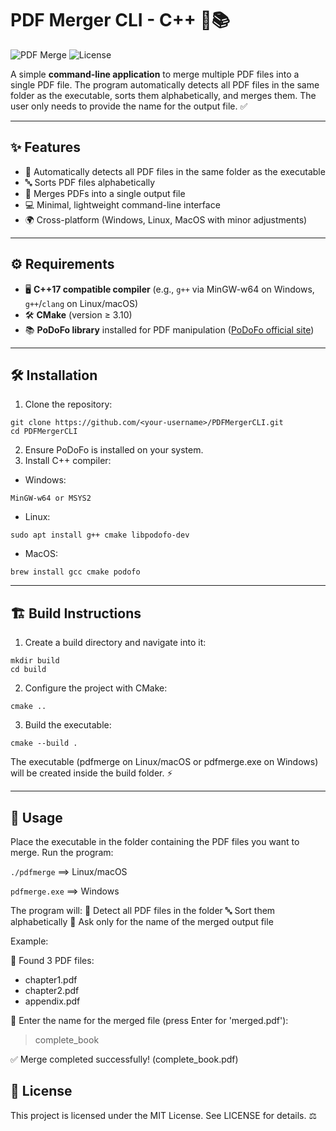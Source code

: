 # PDF Merger CLI - C++ 📝📚

![PDF Merge](https://img.shields.io/badge/Language-C++17-blue?style=for-the-badge) ![License](https://img.shields.io/badge/License-MIT-green?style=for-the-badge)

A simple **command-line application** to merge multiple PDF files into a single PDF file. The program automatically detects all PDF files in the same folder as the executable, sorts them alphabetically, and merges them. The user only needs to provide the name for the output file. ✅

---

## ✨ Features

- 📂 Automatically detects all PDF files in the same folder as the executable  
- 🔤 Sorts PDF files alphabetically  
- 📑 Merges PDFs into a single output file  
- 💻 Minimal, lightweight command-line interface  
- 🌍 Cross-platform (Windows, Linux, MacOS with minor adjustments)  

---

## ⚙️ Requirements

- 🖥️ **C++17 compatible compiler** (e.g., `g++` via MinGW-w64 on Windows, `g++`/`clang` on Linux/macOS)  
- 🛠️ **CMake** (version ≥ 3.10)  
- 📚 **PoDoFo library** installed for PDF manipulation ([PoDoFo official site](https://podofo.sourceforge.io/))  

---

## 🛠️ Installation

1. Clone the repository:

```
git clone https://github.com/<your-username>/PDFMergerCLI.git
cd PDFMergerCLI
```
2. Ensure PoDoFo is installed on your system.
3. Install C++ compiler:
- Windows:
```
MinGW-w64 or MSYS2
```
- Linux:
```
sudo apt install g++ cmake libpodofo-dev
```
- MacOS:
```
brew install gcc cmake podofo
```

---

## 🏗️ Build Instructions

1. Create a build directory and navigate into it:
```
mkdir build
cd build
```
2. Configure the project with CMake:
```
cmake ..
```
3. Build the executable:
```
cmake --build .
```
The executable (pdfmerge on Linux/macOS or pdfmerge.exe on Windows) will be created inside the build folder. ⚡

---

## 🚀 Usage

Place the executable in the folder containing the PDF files you want to merge.
Run the program:

```./pdfmerge```   ==> Linux/macOS

```pdfmerge.exe``` ==> Windows

The program will:
📂 Detect all PDF files in the folder
🔤 Sort them alphabetically
📝 Ask only for the name of the merged output file

Example:

📂 Found 3 PDF files:
   - chapter1.pdf
   - chapter2.pdf
   - appendix.pdf

📝 Enter the name for the merged file (press Enter for 'merged.pdf'):
> complete_book

✅ Merge completed successfully! (complete_book.pdf)

## 📄 License

This project is licensed under the MIT License. See LICENSE
 for details. ⚖️
